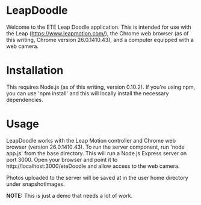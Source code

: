 # LeapDoodle

Welcome to the ETE Leap Doodle application. This is intended for use with the Leap (https://www.leapmotion.com/), the Chrome web browser (as of this writing, Chrome version 26.0.1410.43), and a computer equipped with a web camera.

# Installation

This requires Node.js (as of this writing, version 0.10.2).  If you're using npm, you can use 'npm install' and this will locally install the necessary dependencies.

# Usage

LeapDoodle works with the Leap Motion controller and Chrome web browser (version 26.0.1410.43).  To run the server component, run 'node app.js' from the base directory.  This will run a Node.js Express server on port 3000.  Open your browser and point it to http://localhost:3000/eteDoodle and allow access to the web camera.

Photos uploaded to the server will be saved at in the user home directory under snapshotImages.

**NOTE:** This is just a demo that needs a lot of work.